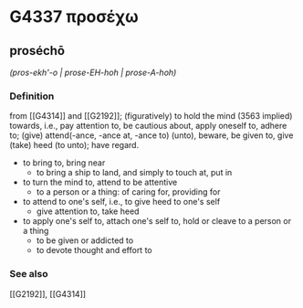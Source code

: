 # G4337 προσέχω

## proséchō

_(pros-ekh'-o | prose-EH-hoh | prose-A-hoh)_

### Definition

from [[G4314]] and [[G2192]]; (figuratively) to hold the mind (3563 implied) towards, i.e., pay attention to, be cautious about, apply oneself to, adhere to; (give) attend(-ance, -ance at, -ance to) (unto), beware, be given to, give (take) heed (to unto); have regard.

- to bring to, bring near
  - to bring a ship to land, and simply to touch at, put in
- to turn the mind to, attend to be attentive
  - to a person or a thing: of caring for, providing for
- to attend to one's self, i.e., to give heed to one's self
  - give attention to, take heed
- to apply one's self to, attach one's self to, hold or cleave to a person or a thing
  - to be given or addicted to
  - to devote thought and effort to

### See also

[[G2192]], [[G4314]]

